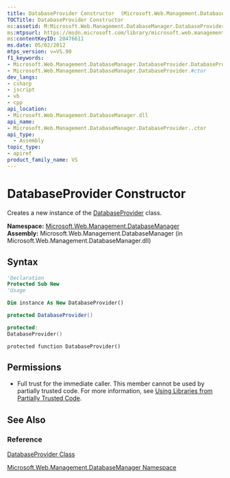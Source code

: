 ```yaml
---
title: DatabaseProvider Constructor  (Microsoft.Web.Management.DatabaseManager)
TOCTitle: DatabaseProvider Constructor
ms:assetid: M:Microsoft.Web.Management.DatabaseManager.DatabaseProvider.#ctor
ms:mtpsurl: https://msdn.microsoft.com/library/microsoft.web.management.databasemanager.databaseprovider.databaseprovider(v=VS.90)
ms:contentKeyID: 20476611
ms.date: 05/02/2012
mtps_version: v=VS.90
f1_keywords:
- Microsoft.Web.Management.DatabaseManager.DatabaseProvider.DatabaseProvider
- Microsoft.Web.Management.DatabaseManager.DatabaseProvider.#ctor
dev_langs:
- csharp
- jscript
- vb
- cpp
api_location:
- Microsoft.Web.Management.DatabaseManager.dll
api_name:
- Microsoft.Web.Management.DatabaseManager.DatabaseProvider..ctor
api_type:
  - Assembly
topic_type:
- apiref
product_family_name: VS
---
```


# DatabaseProvider Constructor

Creates a new instance of the [DatabaseProvider](databaseprovider-class-microsoft-web-management-databasemanager.md) class.

**Namespace:**  [Microsoft.Web.Management.DatabaseManager](microsoft-web-management-databasemanager-namespace.md)  
**Assembly:**  Microsoft.Web.Management.DatabaseManager (in Microsoft.Web.Management.DatabaseManager.dll)

## Syntax

```vb
'Declaration
Protected Sub New
'Usage

Dim instance As New DatabaseProvider()
```

```csharp
protected DatabaseProvider()
```

```cpp
protected:
DatabaseProvider()
```

```jscript
protected function DatabaseProvider()
```

## Permissions

  - Full trust for the immediate caller. This member cannot be used by partially trusted code. For more information, see [Using Libraries from Partially Trusted Code](https://msdn.microsoft.com/library/8skskf63).

## See Also

### Reference

[DatabaseProvider Class](databaseprovider-class-microsoft-web-management-databasemanager.md)

[Microsoft.Web.Management.DatabaseManager Namespace](microsoft-web-management-databasemanager-namespace.md)

